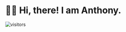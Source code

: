 # 👋🏼 Hi, there! I am Anthony.
![visitors](https://visitor-badge.laobi.icu/badge?page_id=anthonykusuma.visitor-badge)